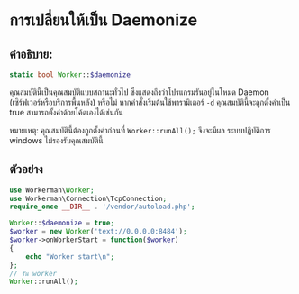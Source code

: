 # การเปลี่ยนให้เป็น Daemonize
## คำอธิบาย:
```php
static bool Worker::$daemonize
```

คุณสมบัตินี้เป็นคุณสมบัติแบบสถานะทั่วไป ซึ่งแสดงถึงว่าโปรแกรมรันอยู่ในโหมด Daemon (เซิร์ฟเวอร์หรือบริการพื้นหลัง) หรือไม่ หากคำสั่งเริ่มต้นใช้พารามิเตอร์ ```-d``` คุณสมบัตินี้จะถูกตั้งค่าเป็น true สามารถตั้งค่าด้วยโค้ดเองได้เช่นกัน

หมายเหตุ: คุณสมบัตินี้ต้องถูกตั้งค่าก่อนที่ ```Worker::runAll();``` จึงจะมีผล ระบบปฏิบัติการ windows ไม่รองรับคุณสมบัตินี้

## ตัวอย่าง

```php
use Workerman\Worker;
use Workerman\Connection\TcpConnection;
require_once __DIR__ . '/vendor/autoload.php';

Worker::$daemonize = true;
$worker = new Worker('text://0.0.0.0:8484');
$worker->onWorkerStart = function($worker)
{
    echo "Worker start\n";
};
// รัน worker
Worker::runAll();
```
